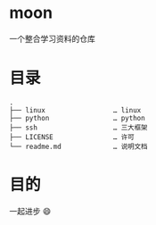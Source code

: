# moon

一个整合学习资料的仓库

# 目录


```
.
├── linux                 … linux   
├── python                … python 
├── ssh                   … 三大框架   
├── LICENSE               … 许可
└── readme.md             … 说明文档
```

# 目的

一起进步 :smile: